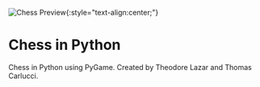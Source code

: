 ![Chess Preview](https://www.thomascarlucci.com/images/chess.gif "Chess Preview"){:style="text-align:center;"}

# Chess in Python
Chess in Python using PyGame. Created by Theodore Lazar and Thomas Carlucci.

